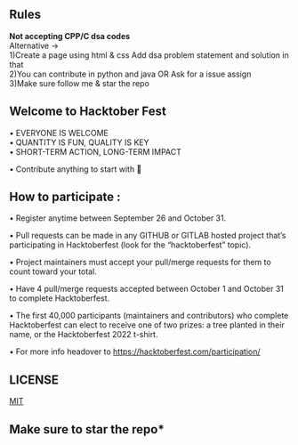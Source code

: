 ## Rules  

**Not accepting CPP/C dsa codes**     
Alternative ->   
1)Create a page using html & css Add dsa problem statement and solution in that    
2)You can contribute in python and java OR
  Ask for a issue assign      
3)Make sure follow me & star the repo  

## Welcome to Hacktober Fest 

• EVERYONE IS WELCOME    
• QUANTITY IS FUN, QUALITY IS KEY    
• SHORT-TERM ACTION, LONG-TERM IMPACT    

• Contribute anything to start with 🙌

## How to participate :  

• Register anytime between September 26 and October 31.

• Pull requests can be made in any GITHUB or GITLAB hosted project that’s participating in Hacktoberfest (look for the “hacktoberfest” topic).

• Project maintainers must accept your pull/merge requests for them to count toward your total.

• Have 4 pull/merge requests accepted between October 1 and October 31 to complete Hacktoberfest.

• The first 40,000 participants (maintainers and contributors) who complete Hacktoberfest can elect to receive one of two prizes: a tree planted in their name, or the   Hacktoberfest 2022 t-shirt.

• For more info headover to https://hacktoberfest.com/participation/


## LICENSE
  
[MIT](https://github.com/shubham7668/potfolio/blob/main/LICENSE)

## Make sure to star the repo*  
  
